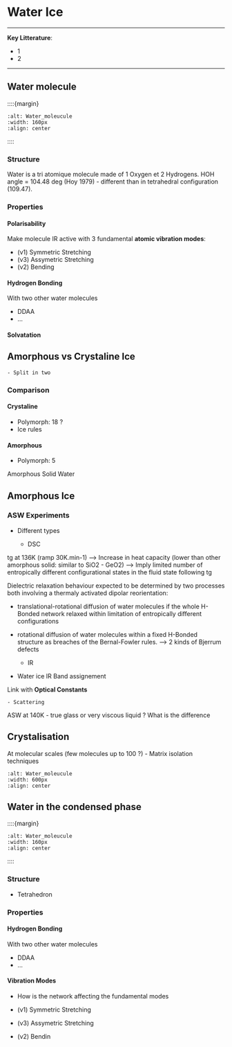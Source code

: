 # Water Ice

***
**Key Litterature**:
- 1
- 2
***


## Water molecule

::::{margin}
```{image} Docs/HB-pic.png
:alt: Water_moleucule
:width: 160px
:align: center
```
::::

### Structure

Water is a tri atomique molecule made of 1 Oxygen et 2 Hydrogens. HOH angle = 104.48 deg (Hoy 1979) - different than in tetrahedral configuration (109.47).

### Properties

#### Polarisability

Make molecule IR active with 3 fundamental **atomic vibration modes**:
- (v1) Symmetric Stretching 
- (v3) Assymetric Stretching 
- (v2) Bending 


#### Hydrogen Bonding

With two other water molecules

- DDAA
- ...

#### Solvatation

## Amorphous vs Crystaline Ice

```{note}
- Split in two
```

### Comparison

<article id="P1">

<div>
   
<h4>Crystaline </h4>

- Polymorph: 18 ?    
- Ice rules
    
</div>


<div>
<h4>Amorphous </h4>
    
- Polymorph: 5
</div>
 
</article>
    
Amorphous Solid Water



## Amorphous Ice

### ASW Experiments

- Different types


    - DSC
    
tg at 136K (ramp 30K.min-1) --> Increase in heat capacity (lower than other amorphous solid: similar to SiO2 - GeO2) --> Imply limited number of entropically different configurational states in the fluid state following tg

Dielectric relaxation behaviour expected to be determined by two processes both involving a thermaly activated dipolar reorientation:
- translational-rotational diffusion of water molecules if the whole H-Bonded network relaxed within limitation of entropically different configurations
- rotational diffusion of water molecules within a fixed H-Bonded structure as breaches of the Bernal-Fowler rules. --> 2 kinds of Bjerrum defects


    - IR
    
- Water ice IR Band assignement

Link with **Optical Constants**

    - Scattering
    
ASW at 140K - true glass or very viscous liquid ? What is the difference
    
## Crystalisation 

At molecular scales (few molecules up to 100 ?) - Matrix isolation techniques

```{image} Docs/crystal-min-size.png
:alt: Water_moleucule
:width: 600px
:align: center
```

    

## Water in the condensed phase

::::{margin}
```{image} Docs/HB-pic.png
:alt: Water_moleucule
:width: 160px
:align: center
```
::::

### Structure

- Tetrahedron

### Properties

#### Hydrogen Bonding

With two other water molecules

- DDAA
- ...

#### Vibration Modes

- How is the network affecting the fundamental modes

- (v1) Symmetric Stretching 
- (v3) Assymetric Stretching 
- (v2) Bendin







